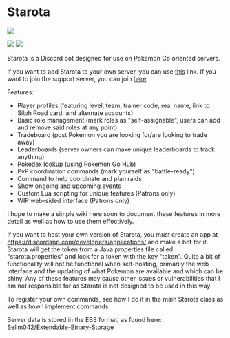 # Starota
[![](https://discordbots.org/api/widget/489245655710040099.svg)](https://discordbots.org/bot/489245655710040099)

[![](https://img.shields.io/discord/436614503606779914.svg)](https://discord.gg/NxverNw)
[![](https://discordbots.org/api/widget/status/489245655710040099.svg)](https://discordbots.org/bot/489245655710040099)

Starota is a Discord bot designed for use on Pokemon Go oriented servers.

If you want to add Starota to your own server, you can use [this](https://discordapp.com/oauth2/authorize?client_id=489245655710040099&scope=bot&permissions=268445776) link.  If you want to join the support server, you can join [here](https://discord.gg/NxverNw).

Features:
- Player profiles (featuring level, team, trainer code, real name, link to Silph Road card, and alternate accounts)
- Basic role management (mark roles as "self-assignable", users can add and remove said roles at any point)
- Tradeboard (post Pokemon you are looking for/are looking to trade away)
- Leaderboards (server owners can make unique leaderboards to track anything)
- Pokedex lookup (using Pokemon Go Hub)
- PvP coordination commands (mark yourself as "battle-ready")
- Command to help coordinate and plan raids
- Show ongoing and upcoming events
- Custom Lua scripting for unique features (Patrons only)
- WIP web-sided interface (Patrons only)

I hope to make a simple wiki here soon to document these features in more detail as well as how to use them effectively.

If you want to host your own version of Starota, you must create an app at https://discordapp.com/developers/applications/ and make a bot for it.  Starota will get the token from a Java properties file called "starota.properties" and look for a token with the key "token".  Quite a bit of functionality will not be functional when self-hosting, primarily the web interface and the updating of what Pokemon are available and which can be shiny.  Any of these features may cause other issues or vulnerabilities that I am not responsible for as Starota is not designed to be used in this way.

To register your own commands, see how I do it in the main Starota class as well as how I implement commands.

Server data is stored in the EBS format, as found here: [Selim042/Extendable-Binary-Storage](https://github.com/Selim042/Extendable-Binary-Storage)
